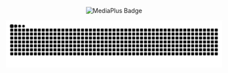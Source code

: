 
<p align="center">
  <img src="https://badge.mediaplus.ma/levi/alkhbiri" alt="MediaPlus Badge" />
</p>

<p align="center">
  <img src="https://raw.githubusercontent.com/huiishan99/huiishan99/output/github-contribution-grid-snake-dark.svg" alt="GitHub Contribution Snake" />
</p>
